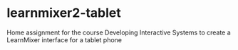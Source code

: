 # learnmixer2-tablet
Home assignment for the course Developing Interactive Systems to create a LearnMixer interface for a tablet phone
